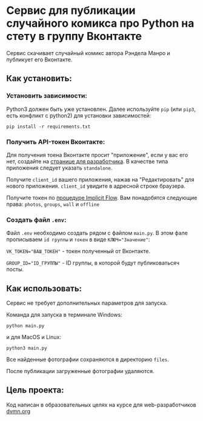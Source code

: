 # Сервис для публикации случайного комикса про Python на стету в группу Вконтакте

Сервис скачивает случайный комикс автора Рэндела Манро и публикует его Вконтакте.

## Как установить:

### Установить зависимости:

Python3 должен быть уже установлен. Далее используйте `pip` (или `pip3`, есть конфликт с python2) для установки зависимостей:

```
pip install -r requirements.txt
```

### Получить API-токен Вконтакте:
Для получения тоена Вконтакте просит "приложение", если у вас его нет,
создайте на [странице для разработчика](https://vk.com/dev). 
В качестве типа приложения следует указать `standalone`.

Получите `client_id` вашего приложения, нажав на "Редактировать" для нового приложения.
`client_id` увидите в адресной строке браузера.

Получите токен по [процедуре Implicit Flow](https://vk.com/dev/implicit_flow_user).
Вам понадобятся следующие права: `photos`, `groups`, `wall` и `offline`

### Создать файл `.env`:

Файл `.env` необходимо создать рядом с файлом `main.py`. В этом фале прописываем `id группы` и `токен` в виде `КЛЮЧ="Значение"`:

`VK_TOKEN="ВАШ_ТОКЕН"` - токен полученный от Вконтакте.

`GROUP_ID="ID_ГРУППЫ"` - ID группы, в которой будут публиковатьсяч посты.

## Как использовать:

Сервис не требует дополнительных параметров для запуска.

Команда для запуска в терминале Windows:

```
python main.py
```

и для MacOS и Linux:

```
python3 main.py
```

Все найденные фотографии сохраняются в директорию `files`.

После публикации загруженные фотографии удаляются.


## Цель проекта:

Код написан в образовательных целях на курсе для web-разработчиков [dvmn.org](https://dvmn.org/)